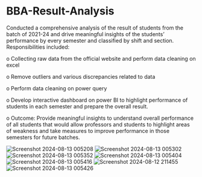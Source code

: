 # BBA-Result-Analysis

Conducted a comprehensive analysis of the result of students from the batch of 2021-24 and drive meaningful insights of the students’ performance by every semester and classified by shift and section. Responsibilities included:

o	Collecting raw data from the official website and perform data cleaning on excel

o	Remove outliers and various discrepancies related to data

o	Perform data cleaning on power query

o	Develop interactive dashboard on power BI to highlight performance of students in each semester and prepare the overall result.

o	Outcome: Provide meaningful insights to understand overall performance of all students that would allow professors and students to highlight areas of weakness and take measures to improve performance in those semesters for future batches.

![Screenshot 2024-08-13 005208](https://github.com/user-attachments/assets/dee67f45-8e7e-461d-8f7e-e8243aad483f)
![Screenshot 2024-08-13 005302](https://github.com/user-attachments/assets/3b024bb2-3fd5-42fd-86d2-6f255803f004)
![Screenshot 2024-08-13 005352](https://github.com/user-attachments/assets/4bbf6abc-cf28-4c39-bd5d-e646c9e1def6)
![Screenshot 2024-08-13 005404](https://github.com/user-attachments/assets/4c705b3a-5ed2-4004-99ab-313597e6fb2c)
![Screenshot 2024-08-13 005416](https://github.com/user-attachments/assets/d4c20382-7a8c-49c4-96f0-9ab66bbc4852)
![Screenshot 2024-08-12 211455](https://github.com/user-attachments/assets/c2ff671e-fba0-41db-b824-4a2f6b64c00a)
![Screenshot 2024-08-13 005426](https://github.com/user-attachments/assets/7f114623-f2ca-492a-907a-b8860651948e)
